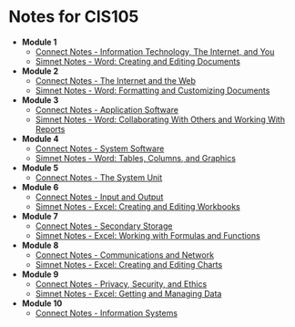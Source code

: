 # Notes for CIS105

- **Module 1**
  - [Connect Notes - Information Technology, The Internet, and You](modules/module_01/connect_notes.md)
  - [Simnet Notes - Word: Creating and Editing Documents](modules/module_01/simnet_notes.md)
- **Module 2**
  - [Connect Notes - The Internet and the Web](modules/module_02/connect_notes.md)
  - [Simnet Notes - Word: Formatting and Customizing Documents](modules/module_02/simnet_notes.md)
- **Module 3**
  - [Connect Notes - Application Software](modules/module_03/connect_notes.md)
  - [Simnet Notes - Word: Collaborating With Others and Working With Reports](modules/module_03/simnet_notes.md)
- **Module 4**
  - [Connect Notes - System Software](modules/module_04/connect_notes.md)
  - [Simnet Notes - Word: Tables, Columns, and Graphics](modules/module_04/simnet_notes.md)
- **Module 5**
  - [Connect Notes - The System Unit](modules/module_05/connect_notes.md)
- **Module 6**
  - [Connect Notes - Input and Output](modules/module_06/connect_notes.md)
  - [Simnet Notes - Excel: Creating and Editing Workbooks](modules/module_06/simnet_notes.md)
- **Module 7**
  - [Connect Notes - Secondary Storage](modules/module_07/connect_notes.md)
  - [Simnet Notes - Excel: Working with Formulas and Functions](modules/module_07/simnet_notes.md)
- **Module 8**
  - [Connect Notes - Communications and Network](modules/module_08/connect_notes.md)
  - [Simnet Notes - Excel: Creating and Editing Charts](modules/module_08/simnet_notes.md)
- **Module 9**
  - [Connect Notes - Privacy, Security, and Ethics](modules/module_09/connect_notes.md)
  - [Simnet Notes - Excel: Getting and Managing Data](modules/module_09/simnet_notes.md)
- **Module 10**
  - [Connect Notes - Information Systems](modules/module_10/connect_notes.md)

